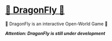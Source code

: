# [🐉 DragonFly 🐉](https://ayidouble.github.io/DragonFly/)
🐉 DragonFly is an interactive Open-World Game 🐉

***Attention: DragonFly is still under development***
